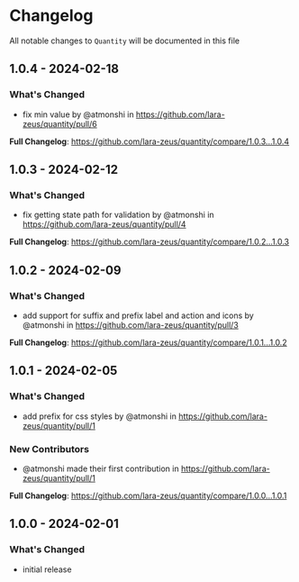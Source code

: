 # Changelog

All notable changes to `Quantity` will be documented in this file

## 1.0.4 - 2024-02-18

### What's Changed

* fix min value by @atmonshi in https://github.com/lara-zeus/quantity/pull/6

**Full Changelog**: https://github.com/lara-zeus/quantity/compare/1.0.3...1.0.4

## 1.0.3 - 2024-02-12

### What's Changed

* fix getting state path for validation by @atmonshi in https://github.com/lara-zeus/quantity/pull/4

**Full Changelog**: https://github.com/lara-zeus/quantity/compare/1.0.2...1.0.3

## 1.0.2 - 2024-02-09

### What's Changed

* add support for suffix and prefix label and action and icons by @atmonshi in https://github.com/lara-zeus/quantity/pull/3

**Full Changelog**: https://github.com/lara-zeus/quantity/compare/1.0.1...1.0.2

## 1.0.1 - 2024-02-05

### What's Changed

* add prefix for css styles by @atmonshi in https://github.com/lara-zeus/quantity/pull/1

### New Contributors

* @atmonshi made their first contribution in https://github.com/lara-zeus/quantity/pull/1

**Full Changelog**: https://github.com/lara-zeus/quantity/compare/1.0.0...1.0.1

## 1.0.0 - 2024-02-01

### What's Changed

- initial release
